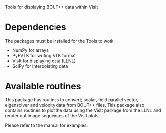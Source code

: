 Tools for displaying BOUT++ data within VisIt

Dependencies
===========

The packages must be installed for the Tools to work:

- NumPy      for arrays
- PyEVTK     for writing VTK format
- VisIt      for displaying data (LLNL)
- SciPy      for interpolating data


Available routines
==================

This package has routines to convert; scalar, field parallel vector,
eigensolver and velocity data from BOUT++ files.  This package also
contains routines to plot the data using the VisIt package from the
LLNL and render out image sequences of the VisIt plots.

Please refer to the manual for examples.
